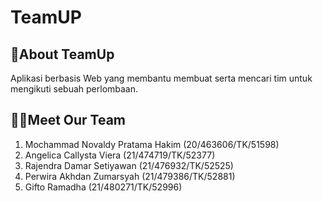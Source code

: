 # TeamUP

## 📌About TeamUp
Aplikasi berbasis Web yang membantu membuat serta mencari tim untuk mengikuti sebuah perlombaan.

## 👩‍💻Meet Our Team
1. Mochammad Novaldy Pratama Hakim (20/463606/TK/51598)
2. Angelica Callysta Viera (21/474719/TK/52377)
3. Rajendra Damar Setiyawan (21/476932/TK/52525)
4. Perwira Akhdan Zumarsyah (21/479386/TK/52881)
5. Gifto Ramadha (21/480271/TK/52996)
